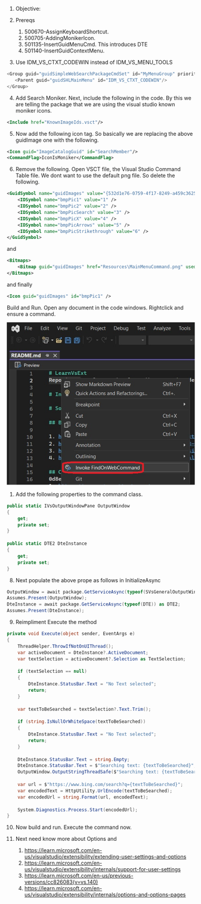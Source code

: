 
1. Objective: 

2. Prereqs
   1. 500670-AssignKeyboardShortcut. 
   2. 500705-AddingMonikerIcon. 
   3. 501135-InsertGuidMenuCmd. This introduces DTE 
   4. 501140-InsertGuidContextMenu. 


3. Use IDM_VS_CTXT_CODEWIN instead of IDM_VS_MENU_TOOLS
```cs
<Group guid="guidSimpleWebSearchPackageCmdSet" id="MyMenuGroup" priority="0x0600">
   <Parent guid="guidSHLMainMenu" id="IDM_VS_CTXT_CODEWIN"/>
</Group>
```

4. Add Search Moniker. Next, include the following in the code. By this we are telling the package that we are using the visual studio known moniker icons.
```xml
<Include href="KnownImageIds.vsct"/>
```

5. Now add the following icon tag. So basically we are replacing the above guidImage one with the following.

```xml
<Icon guid="ImageCatalogGuid" id="SearchMember"/>
<CommandFlag>IconIsMoniker</CommandFlag>
```

6. Remove the following. Open VSCT file, the Visual Studio Command Table file. We dont want to use the default png file. So delete the following.

```xml
<GuidSymbol name="guidImages" value="{532d1e76-0759-4f17-8249-a459c36252f1}" >
    <IDSymbol name="bmpPic1" value="1" />
    <IDSymbol name="bmpPic2" value="2" />
    <IDSymbol name="bmpPicSearch" value="3" />
    <IDSymbol name="bmpPicX" value="4" />
    <IDSymbol name="bmpPicArrows" value="5" />
    <IDSymbol name="bmpPicStrikethrough" value="6" />
</GuidSymbol>
```
and 

```xml
<Bitmaps>
    <Bitmap guid="guidImages" href="Resources\MainMenuCommand.png" usedList="bmpPic1, bmpPic2, bmpPicSearch, bmpPicX, bmpPicArrows, bmpPicStrikethrough"/>
</Bitmaps>
```

and finally 

```xml
<Icon guid="guidImages" id="bmpPic1" />
```

Build and Run. Open any document in the code windows. Rightclick and ensure a command. 

![Context Menu Command](./images/50_50ContextMenuCommand.jpg)

1. Add the following properties to the command class.

```cs
public static IVsOutputWindowPane OutputWindow
{
    get;
    private set;
}

public static DTE2 DteInstance
{
    get;
    private set;
}
```

8. Next populate the above prope as follows in InitializeAsync 

```cs
OutputWindow = await package.GetServiceAsync(typeof(SVsGeneralOutputWindowPane)) as IVsOutputWindowPane;
Assumes.Present(OutputWindow);
DteInstance = await package.GetServiceAsync(typeof(DTE)) as DTE2;
Assumes.Present(DteInstance);
```

9. Reimpliment Execute the method

```cs
private void Execute(object sender, EventArgs e)
{
    ThreadHelper.ThrowIfNotOnUIThread();
    var activeDocument = DteInstance?.ActiveDocument;
    var textSelection = activeDocument?.Selection as TextSelection;

    if (textSelection == null)
    {
        DteInstance.StatusBar.Text = "No Text selected";
        return;
    }

    var textToBeSearched = textSelection?.Text.Trim();

    if (string.IsNullOrWhiteSpace(textToBeSearched))
    {
        DteInstance.StatusBar.Text = "No Text selected";
        return;
    }

    DteInstance.StatusBar.Text = string.Empty;
    DteInstance.StatusBar.Text = $"Searching text: {textToBeSearched}";    
    OutputWindow.OutputStringThreadSafe($"Searching text: {textToBeSearched}");

    var url = $"https://www.bing.com/search?q={textToBeSearched}";
    var encodedText = HttpUtility.UrlEncode(textToBeSearched);
    var encodedUrl = string.Format(url, encodedText);

    System.Diagnostics.Process.Start(encodedUrl);
}
```

10. Now build and run. Execute the command now.

11. Next need know more about Options and  
    1.  https://learn.microsoft.com/en-us/visualstudio/extensibility/extending-user-settings-and-options
    2.  https://learn.microsoft.com/en-us/visualstudio/extensibility/internals/support-for-user-settings
    3.  https://learn.microsoft.com/en-us/previous-versions/cc826083(v=vs.140)
    4.  https://learn.microsoft.com/en-us/visualstudio/extensibility/internals/options-and-options-pages
